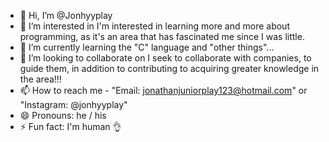 - 👋 Hi, I’m @Jonhyyplay
- 👀 I’m interested in I'm interested in learning more and more about programming, as it's an area that has fascinated me since I was little.
- 🌱 I’m currently learning the "C" language and "other things"...
- 💞️ I’m looking to collaborate on I seek to collaborate with companies, to guide them, in addition to contributing to acquiring greater knowledge in the area!!!
- 📫 How to reach me - "Email: jonathanjuniorplay123@hotmail.com" or "Instagram: @jonhyyplay" 
- 😄 Pronouns: he / his
- ⚡ Fun fact: I'm human 👌

<!---
Jonhyyplay/Jonhyyplay is a ✨ special ✨ repository because its `README.md` (this file) appears on your GitHub profile.
You can click the Preview link to take a look at your changes.
--->
